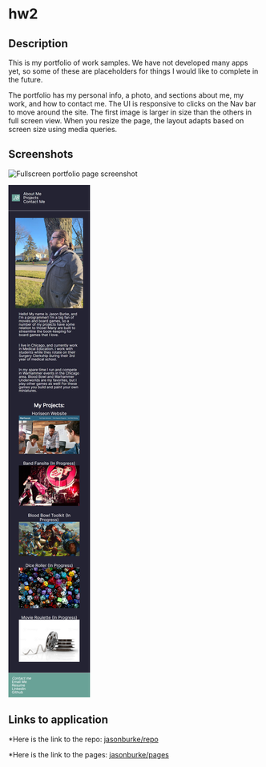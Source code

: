 # hw2

## Description

This is my portfolio of work samples. We have not developed many apps yet, so some of these are placeholders for things I would like to complete in the future.

The portfolio has my personal info, a photo, and sections about me, my work, and how to contact me. The UI is responsive to clicks on the Nav bar to move around the site. The first image is larger in size than the others in full screen view. When you resize the page, the layout adapts based on screen size using media queries.

## Screenshots

![Fullscreen portfolio page screenshot](./assets/images/hw2.index_large_screen.png)

![Smaller screen portfolio page screenshot](./assets/images/hw2.index_small_screen.png)

## Links to application

\*Here is the link to the repo: [jasonburke/repo](https://github.com/Jasonsburke90/hw2)

\*Here is the link to the pages: [jasonburke/pages](https://jasonsburke90.github.io/hw2/)
